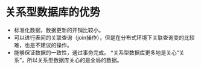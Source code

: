 # 关系型数据库的优势
* 标准化数据，数据更新的开销比较小。
* 可以进行表间的关联查询（join操作），但是在分布式环境下关联查询变的比较难，也是不建议的操作。
* 能够保证数据的一致性，通过事务完成。
*关系型数据库更多地是关心“关系”，所以关系型数据库关心的是全局的数据。
